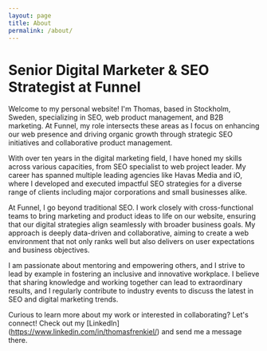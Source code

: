 ```yaml
---
layout: page
title: About
permalink: /about/
---
```


# Senior Digital Marketer & SEO Strategist at Funnel

Welcome to my personal website! I'm Thomas, based in Stockholm, Sweden, specializing in SEO, web product management, and B2B marketing. At Funnel, my role intersects these areas as I focus on enhancing our web presence and driving organic growth through strategic SEO initiatives and collaborative product management.

With over ten years in the digital marketing field, I have honed my skills across various capacities, from SEO specialist to web project leader. My career has spanned multiple leading agencies like Havas Media and iO, where I developed and executed impactful SEO strategies for a diverse range of clients including major corporations and small businesses alike.

At Funnel, I go beyond traditional SEO. I work closely with cross-functional teams to bring marketing and product ideas to life on our website, ensuring that our digital strategies align seamlessly with broader business goals. My approach is deeply data-driven and collaborative, aiming to create a web environment that not only ranks well but also delivers on user expectations and business objectives.

I am passionate about mentoring and empowering others, and I strive to lead by example in fostering an inclusive and innovative workplace. I believe that sharing knowledge and working together can lead to extraordinary results, and I regularly contribute to industry events to discuss the latest in SEO and digital marketing trends.

Curious to learn more about my work or interested in collaborating? Let's connect! Check out my [LinkedIn] (https://www.linkedin.com/in/thomasfrenkiel/) and send me a message there.


